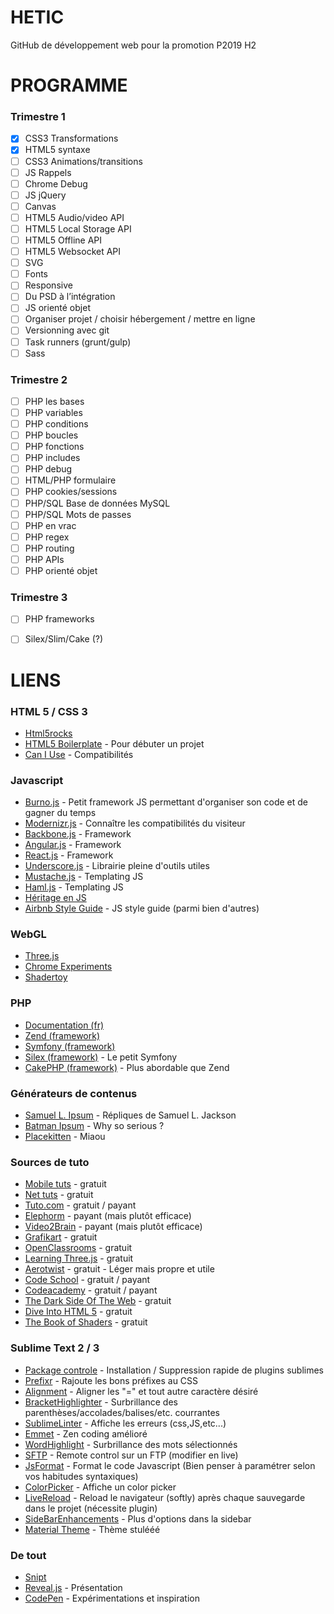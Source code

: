  HETIC
========

GitHub de développement web pour la promotion P2019 H2

# PROGRAMME

### Trimestre 1

- [x] CSS3 Transformations
- [x] HTML5 syntaxe
- [ ] CSS3 Animations/transitions
- [ ] JS Rappels
- [ ] Chrome Debug
- [ ] JS jQuery
- [ ] Canvas
- [ ] HTML5 Audio/video API
- [ ] HTML5 Local Storage API
- [ ] HTML5 Offline API
- [ ] HTML5 Websocket API
- [ ] SVG
- [ ] Fonts
- [ ] Responsive
- [ ] Du PSD à l’intégration
- [ ] JS orienté objet
- [ ] Organiser projet / choisir hébergement / mettre en ligne
- [ ] Versionning avec git
- [ ] Task runners (grunt/gulp)
- [ ] Sass

### Trimestre 2

- [ ] PHP les bases
- [ ] PHP variables
- [ ] PHP conditions
- [ ] PHP boucles
- [ ] PHP fonctions
- [ ] PHP includes
- [ ] PHP debug
- [ ] HTML/PHP formulaire
- [ ] PHP cookies/sessions
- [ ] PHP/SQL Base de données MySQL
- [ ] PHP/SQL Mots de passes
- [ ] PHP en vrac
- [ ] PHP regex
- [ ] PHP routing
- [ ] PHP APIs
- [ ] PHP orienté objet

### Trimestre 3

- [ ] PHP frameworks
- [ ] Silex/Slim/Cake (?)


# LIENS

### HTML 5 / CSS 3

  - [Html5rocks](http://www.html5rocks.com/)
  - [HTML5 Boilerplate](http://html5boilerplate.com/) - Pour débuter un projet
  - [Can I Use](http://caniuse.com/) - Compatibilités

### Javascript

  - [Burno.js](https://github.com/brunosimon/burno.js) - Petit framework JS permettant d'organiser son code et de gagner du temps
  - [Modernizr.js](http://modernizr.com/) - Connaître les compatibilités du visiteur
  - [Backbone.js](http://backbonejs.org/) - Framework
  - [Angular.js](https://angularjs.org/) - Framework
  - [React.js](https://facebook.github.io/react/) - Framework
  - [Underscore.js](http://underscorejs.org/) - Librairie pleine d'outils utiles
  - [Mustache.js](https://github.com/janl/mustache.js) - Templating JS
  - [Haml.js](https://github.com/creationix/haml-js) - Templating JS
  - [Héritage en JS](http://ejohn.org/blog/simple-javascript-inheritance/)
  - [Airbnb Style Guide](https://github.com/airbnb/javascript) - JS style guide (parmi bien d'autres)

### WebGL

  - [Three.js](http://threejs.org/)
  - [Chrome Experiments](http://www.chromeexperiments.com/webgl/)
  - [Shadertoy](https://www.shadertoy.com/)

### PHP

  - [Documentation (fr)](http://php.net/manual/fr/)
  - [Zend (framework)](http://framework.zend.com/)
  - [Symfony (framework)](http://symfony.com/)
  - [Silex (framework)](http://silex.sensiolabs.org/) - Le petit Symfony
  - [CakePHP (framework)](http://cakephp.org/) - Plus abordable que Zend

### Générateurs de contenus

  - [Samuel L. Ipsum](http://slipsum.com/) - Répliques de Samuel L. Jackson
  - [Batman Ipsum](http://batman-ipsum.com/) - Why so serious ?
  - [Placekitten](http://placekitten.com/) - Miaou

### Sources de tuto

  - [Mobile tuts](http://mobile.tutsplus.com/) - gratuit
  - [Net tuts](http://net.tutsplus.com/) - gratuit
  - [Tuto.com](http://tuto.com) - gratuit / payant
  - [Elephorm](http://www.elephorm.com/) - payant (mais plutôt efficace)
  - [Video2Brain](https://www.video2brain.com/) - payant (mais plutôt efficace)
  - [Grafikart](http://www.grafikart.fr/) - gratuit
  - [OpenClassrooms](https://openclassrooms.com/) - gratuit
  - [Learning Three.js](http://learningthreejs.com/) - gratuit
  - [Aerotwist](http://www.aerotwist.com/tutorials/) - gratuit - Léger mais propre et utile
  - [Code School](http://www.codeschool.com/) - gratuit / payant
  - [Codeacademy](http://www.codecademy.com/) - gratuit / payant
  - [The Dark Side Of The Web](http://www.thedarksideofthewebblog.com/) - gratuit
  - [Dive Into HTML 5](http://diveintohtml5.info/) - gratuit
  - [The Book of Shaders](http://patriciogonzalezvivo.com/2015/thebookofshaders/) - gratuit
 
### Sublime Text 2 / 3

  - [Package controle](https://sublime.wbond.net) - Installation / Suppression rapide de plugins sublimes
  - [Prefixr](https://sublime.wbond.net/packages/Prefixr) - Rajoute les bons préfixes au CSS
  - [Alignment](https://sublime.wbond.net/packages/Alignment) - Aligner les "=" et tout autre caractère désiré
  - [Bracket​Highlighter](https://sublime.wbond.net/packages/BracketHighlighter) - Surbrillance des parenthèses/accolades/balises/etc. courrantes
  - [SublimeLinter](https://sublime.wbond.net/packages/SublimeLinter) - Affiche les erreurs (css,JS,etc...)
  - [Emmet](https://sublime.wbond.net/packages/Emmet) - Zen coding amélioré
  - [WordHighlight](https://sublime.wbond.net/packages/WordHighlight) - Surbrillance des mots sélectionnés
  - [SFTP](https://sublime.wbond.net/packages/SFTP) - Remote control sur un FTP (modifier en live)
  - [JsFormat](https://sublime.wbond.net/packages/JsFormat) - Format le code Javascript (Bien penser à paramétrer selon vos habitudes syntaxiques)
  - [ColorPicker](https://sublime.wbond.net/packages/ColorPicker) - Affiche un color picker
  - [LiveReload](https://sublime.wbond.net/packages/LiveReload) - Reload le navigateur (softly) après chaque sauvegarde dans le projet (nécessite plugin)
  - [Side​Bar​Enhancements](https://sublime.wbond.net/packages/Side​Bar​Enhancements) - Plus d'options dans la sidebar
  - [Material Theme](http://equinusocio.github.io/material-theme/) - Thème stulééé

### De tout

  - [Snipt](https://snipt.net/public/)
  - [Reveal.js](https://github.com/hakimel/reveal.js) - Présentation
  - [CodePen](http://codepen.io/) - Expérimentations et inspiration
